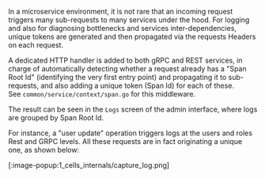 
In a microservice environment, it is not rare that an incoming request triggers many sub-requests to many services under the hood. For logging and also for diagnosing bottlenecks and services inter-dependencies, unique tokens are generated and then propagated via the requests Headers on each request.

A dedicated HTTP handler is added to both gRPC and REST services, in charge of automatically detecting whether a request already has a "Span Root Id" (identifying the very first entry point) and propagating it to sub-requests, and also adding a unique token (Span Id) for each of these.  
See `common/service/context/span.go` for this middleware.

The result can be seen in the `Logs` screen of the admin interface, where logs are grouped by Span Root Id.

For instance, a "user update" operation triggers logs at the users and roles Rest and GRPC levels. All these requests are in fact originating a unique one, as shown below:

[:image-popup:1_cells_internals/capture_log.png]
